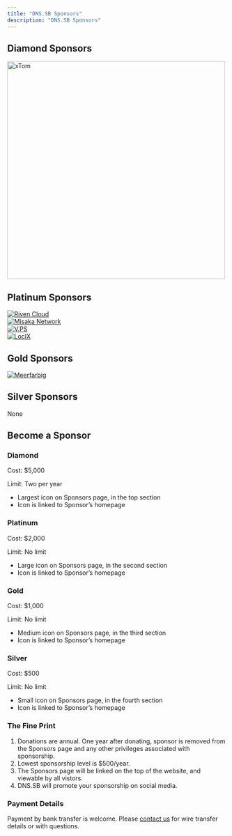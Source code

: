 ```yaml
---
title: "DNS.SB Sponsors"
description: "DNS.SB Sponsors"
---
```


## Diamond Sponsors

<a href="https://xtom.com/" target="_blank"><img src="/images/sponsors/xtom.svg" width="500" alt="xTom" className="bg-zinc-900 p-4" /></a>

## Platinum Sponsors

<div className="pl_logo_warp">
  <a href="https://sa.net/" target="_blank">
    <img src="/images/sponsors/rivencloud.png" className="bg-zinc-900 p-4" alt="Riven Cloud" />
  </a>
  <br />
  <a href="https://misaka.io/" target="_blank">
    <img src="/images/sponsors/misaka.svg" className="bg-zinc-900 p-4" alt="Misaka Network" />
  </a>
  <br />
  <a href="https://v.ps/" target="_blank">
    <img src="/images/sponsors/v.ps.svg" className="bg-zinc-900 p-4" alt="V.PS" />
  </a>
  <br />
  <a href="https://locix.online/" target="_blank">
    <img src="/images/sponsors/locix.png" className="bg-zinc-900 p-4" alt="LocIX" />
  </a>
</div>

## Gold Sponsors

<div className="gl_logo_warp">
  <a href="https://meerfarbig.net/" target="_blank">
    <img src="/images/sponsors/meerfarbig.png" alt="Meerfarbig" className="bg-zinc-900 p-4" />
  </a>
  <br />
</div>

## Silver Sponsors

None

## Become a Sponsor

### Diamond

Cost: $5,000

Limit: Two per year

- Largest icon on Sponsors page, in the top section
- Icon is linked to Sponsor’s homepage

### Platinum

Cost: $2,000

Limit: No limit

- Large icon on Sponsors page, in the second section
- Icon is linked to Sponsor’s homepage

### Gold

Cost: $1,000

Limit: No limit

- Medium icon on Sponsors page, in the third section
- Icon is linked to Sponsor’s homepage

### Silver

Cost: $500

Limit: No limit

- Small icon on Sponsors page, in the fourth section
- Icon is linked to Sponsor’s homepage

### The Fine Print

1. Donations are annual. One year after donating, sponsor is removed from the Sponsors page and any other privileges associated with sponsorship.
2. Lowest sponsorship level is $500/year.
3. The Sponsors page will be linked on the top of the website, and viewable by all vistors.
4. DNS.SB will promote your sponsorship on social media.

### Payment Details

Payment by bank transfer is welcome. Please [contact us](/contact/) for wire transfer details or with questions.
